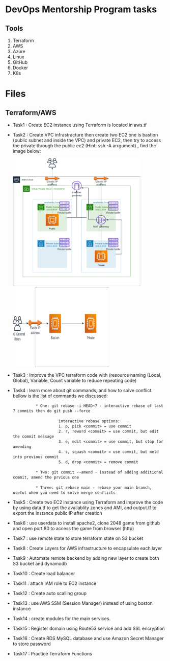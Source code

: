 
# DevOps Mentorship Program tasks

## Tools 

1. Terraform
2. AWS
3. Azure
3. Linux
4. GitHub
6. Docker
7. K8s

# Files 
## Terraform/AWS
* Task1 : Create EC2 instance using Terraform is located in aws.tf 
* Task2 : Create VPC infrastracture then create two EC2 one is bastion (public subnet and inside the VPC) and private EC2, then try to access the private through the public ec2 (Hint: ssh -A arrgument) , find the image below:
&nbsp;<div class="row"><img class="col-md-6" src="https://github.com/mohanedmoh/DevOps-Mentorship-program/blob/main/Images/Task1-AWS-%20VPC.png" data-canonical-src="https://github.com/mohanedmoh/DevOps-Mentorship-program/blob/main/Images/Task1-AWS-%20VPC.png" width="400" height="400" /> &nbsp; <img class="col-md-6" src="https://github.com/mohanedmoh/DevOps-Mentorship-program/blob/main/Images/Task1-Bastion.png" data-canonical-src="https://github.com/mohanedmoh/DevOps-Mentorship-program/blob/main/Images/Task1-Bastion.png" width="300" height="250"/></div>
* Task3 : Improve the VPC terraform code with (resource naming (Local, Global), Variable, Count variable to reduce repeating code) 
* Task4 : learn more about git commands, and how to solve conflict. bellow is the list of commands we discussed:

                * One: git rebase -i HEAD~7 - interactive rebase of last 7 commits then do git push --force

                          interactive rebase options:
                          1. p, pick <commit> = use commit
                          2. r, reword <commit> = use commit, but edit the commit message
                          3. e, edit <commit> = use commit, but stop for amending
                          4. s, squash <commit> = use commit, but meld into previous commit
                          5. d, drop <commit> = remove commit

                * Two: git commit --amend - instead of adding additional commit, amend the prvious one

                * Three: git rebase main - rebase your main branch, useful when you need to solve merge conflicts
* Task5 : Create two EC2 instance using Terraform and improve the code by using data.tf to get the availablity zones and AMI, and output.tf to export the instance public IP after creation
* Task6 : use userdata to install apache2, clone 2048 game from github and open port 80 to access the game from browser (http)
* Task7 : use remote state to store terraform state on S3 bucket
* Task8 : Create Layers for AWS infrastructure to encapsulate each layer
* Task9 : Automate remote backend by adding new layer to create both S3 bucket and dynamodb 
* Task10 : Create load balancer
* Task11 : attach IAM role to EC2 instance
* Task12 : Create auto scalling group
* Task13 : use AWS SSM (Session Manager) instead of using boston instance
* Task14 : create modules for the main services.
* Task15 : Register domain using Route53 service and add SSL encryption
* Task16 : Create RDS MySQL database and use Amazon Secret Manager to store password
* Task17 : Practice Terraform Functions

